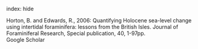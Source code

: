 index: hide

<div class="Citation">

  <div class="Citation-body">
    <div class="Citation-text">Horton, B. and Edwards, R., 2006: Quantifying Holocene sea-level change using intertidal foraminifera: lessons from the British Isles. <span class="Article-journal">Journal of Foraminiferal Research, Special publication, </span><span class="Article-volume">40, </span>1-97pp.</div>
    <div class="Citation-links">
      <div class="CitationLink" data-href="https://scholar.google.com/scholar?q=Quantifying+Holocene+sea-level+change+using+intertidal+foraminifera%3A+lessons+from+the+British+Isles">
        <div class="CitationLink-icon CitationLink-Scholar"></div>
        <div class="CitationLink-text">Google Scholar</div>
      </div>
    </div>
  </div>
</div>


<div class="Citation-copy">

</div>